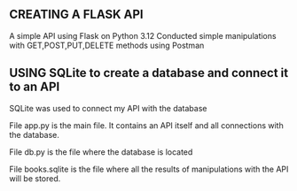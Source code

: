 ## CREATING A FLASK API
A simple API using Flask on Python 3.12
Conducted simple manipulations with GET,POST,PUT,DELETE methods using Postman

## USING SQLite to create a database and connect it to an API
SQLite was used to connect my API with the database

File app.py is the main file. It contains an API itself and all connections with the database. 

File db.py is the file where the database is located

File books.sqlite is the file where all the results of manipulations with the API will be stored.

